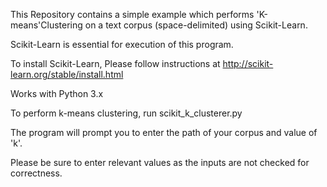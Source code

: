 This Repository contains a simple example which performs 'K-means'Clustering 
on a text corpus (space-delimited) using Scikit-Learn.

Scikit-Learn is essential for execution of this program.



To install Scikit-Learn, Please follow instructions at
http://scikit-learn.org/stable/install.html

Works with Python 3.x

To perform k-means clustering,
run scikit_k_clusterer.py

The program will prompt you to enter the path of your corpus and value of 'k'.

Please be sure to enter relevant values as the inputs are not checked for correctness.
